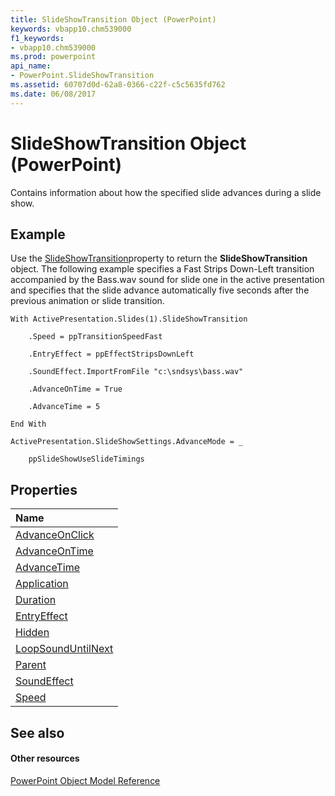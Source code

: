 ```yaml
---
title: SlideShowTransition Object (PowerPoint)
keywords: vbapp10.chm539000
f1_keywords:
- vbapp10.chm539000
ms.prod: powerpoint
api_name:
- PowerPoint.SlideShowTransition
ms.assetid: 60707d0d-62a8-0366-c22f-c5c5635fd762
ms.date: 06/08/2017
---
```



# SlideShowTransition Object (PowerPoint)

Contains information about how the specified slide advances during a slide show.


## Example

Use the [SlideShowTransition](http://msdn.microsoft.com/library/bb931628-0ad1-e58b-9ddb-5680cb6ce9ec%28Office.15%29.aspx)property to return the **SlideShowTransition** object. The following example specifies a Fast Strips Down-Left transition accompanied by the Bass.wav sound for slide one in the active presentation and specifies that the slide advance automatically five seconds after the previous animation or slide transition.


```
With ActivePresentation.Slides(1).SlideShowTransition

    .Speed = ppTransitionSpeedFast

    .EntryEffect = ppEffectStripsDownLeft

    .SoundEffect.ImportFromFile "c:\sndsys\bass.wav"

    .AdvanceOnTime = True

    .AdvanceTime = 5

End With

ActivePresentation.SlideShowSettings.AdvanceMode = _

    ppSlideShowUseSlideTimings
```


## Properties



|**Name**|
|:-----|
|[AdvanceOnClick](http://msdn.microsoft.com/library/0f517795-ea23-4c94-fad9-cc2e6c1cd5e6%28Office.15%29.aspx)|
|[AdvanceOnTime](http://msdn.microsoft.com/library/934c5acc-b230-2b7b-f0f2-4647cce5b62d%28Office.15%29.aspx)|
|[AdvanceTime](http://msdn.microsoft.com/library/79a120d2-5777-5eaa-a522-36e7d3bd539a%28Office.15%29.aspx)|
|[Application](http://msdn.microsoft.com/library/caf42275-9315-548a-07d9-23333ddbaaa7%28Office.15%29.aspx)|
|[Duration](http://msdn.microsoft.com/library/f8c47dda-9687-e437-8038-dae11c022914%28Office.15%29.aspx)|
|[EntryEffect](http://msdn.microsoft.com/library/4a7bb737-a977-7a02-fccf-4bbb711a6375%28Office.15%29.aspx)|
|[Hidden](http://msdn.microsoft.com/library/38e9add2-d05a-f0c3-6d8e-58e548d9789d%28Office.15%29.aspx)|
|[LoopSoundUntilNext](http://msdn.microsoft.com/library/64555d1a-20d2-cb4f-6168-dc9e9594e059%28Office.15%29.aspx)|
|[Parent](http://msdn.microsoft.com/library/32ab0ea5-ad24-ba48-6c00-31a1912c8d67%28Office.15%29.aspx)|
|[SoundEffect](http://msdn.microsoft.com/library/69cff9a7-777a-57a0-d897-f132ba028bdd%28Office.15%29.aspx)|
|[Speed](http://msdn.microsoft.com/library/7c5b9dd2-88d3-5e34-619a-b35c3937a276%28Office.15%29.aspx)|

## See also


#### Other resources


[PowerPoint Object Model Reference](http://msdn.microsoft.com/library/00acd64a-5896-0459-39af-98df2849849e%28Office.15%29.aspx)
